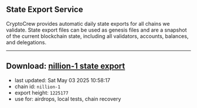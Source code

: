 ## State Export Service
CryptoCrew provides automatic daily state exports for all chains we validate. State export files can be used as genesis files and are a snapshot of the current blockchain state, including all validators, accounts, balances, and delegations.

---
**Download: [nillion-1 state export](https://ccv-s3.nbg1.your-objectstorage.com/SERVICE/nillion/nillion-1_export_1225177.json)**
---

- last updated: Sat May 03 2025 10:58:17
- chain id: `nillion-1`
- export height: `1225177`
- use for: airdrops, local tests, chain recovery
